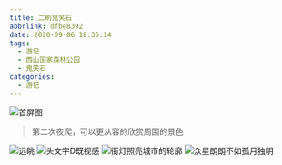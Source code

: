 ```yaml
---
title: 二刷鬼笑石
abbrlink: dfbe8392
date: 2020-09-06 18:35:14
tags:
  - 游记
  - 西山国家森林公园
  - 鬼笑石
categories:
  - 游记
---
```


![首屏图](https://s3.ax1x.com/2021/01/13/stRd7q.jpg)

<!-- more -->

> 第二次夜爬，可以更从容的欣赏周围的景色

![远眺](https://s3.ax1x.com/2021/01/13/stR6c4.jpg)
![头文字D既视感](https://s3.ax1x.com/2021/01/13/stRcjJ.jpg)
![街灯照亮城市的轮廓](https://s3.ax1x.com/2021/01/13/stRy3F.jpg)
![众星朗朗不如孤月独明](https://s3.ax1x.com/2021/01/13/stRs9U.jpg)
